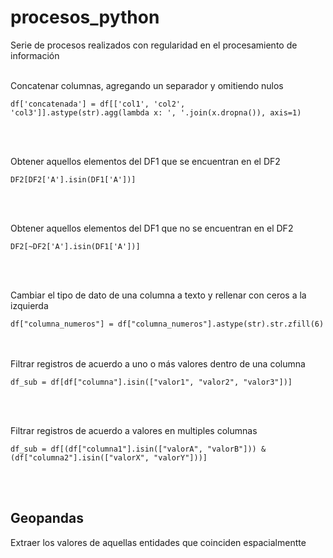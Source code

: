 # procesos_python
Serie de procesos realizados con regularidad en el procesamiento de información
<br><br>

Concatenar columnas, agregando un separador y omitiendo nulos
```
df['concatenada'] = df[['col1', 'col2', 'col3']].astype(str).agg(lambda x: ', '.join(x.dropna()), axis=1)
```
<br><br>


Obtener aquellos elementos del DF1 que se encuentran en el DF2
```
DF2[DF2['A'].isin(DF1['A'])]
```
<br><br>

Obtener aquellos elementos del DF1 que no se encuentran en el DF2
```
DF2[~DF2['A'].isin(DF1['A'])]
```
<br><br>

Cambiar el tipo de dato de una columna a texto y rellenar con ceros a la izquierda
```
df["columna_numeros"] = df["columna_numeros"].astype(str).str.zfill(6)
```
<br><br>
Filtrar registros de acuerdo a uno o más valores dentro de una columna
```
df_sub = df[df["columna"].isin(["valor1", "valor2", "valor3"])]
```
<br><br>

Filtrar registros de acuerdo a valores en multiples columnas
```
df_sub = df[(df["columna1"].isin(["valorA", "valorB"])) & (df["columna2"].isin(["valorX", "valorY"]))]

```
<br><br>
## Geopandas
Extraer los valores de aquellas entidades que coinciden espacialmentte




```

```


```

```
